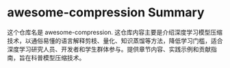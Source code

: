 # awesome-compression Summary

这个仓库名是 awesome-compression. 这仓库内容主要是介绍深度学习模型压缩技术，以通俗易懂的语言解释剪枝、量化、知识蒸馏等方法，降低学习门槛，适合深度学习研究人员、开发者和学生群体参与。提供章节内容、实践示例和贡献指南，旨在科普模型压缩技术。